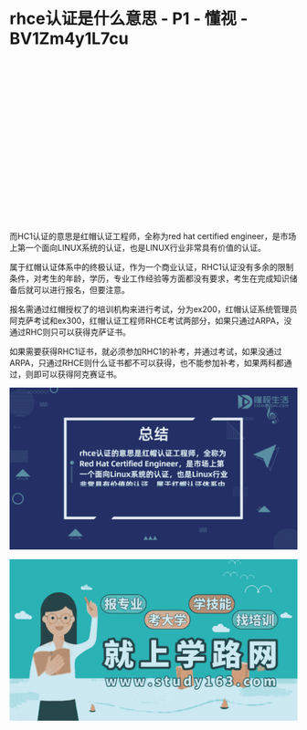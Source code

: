 # rhce认证是什么意思 - P1 - 懂视 - BV1Zm4y1L7cu

![](img/4e85b859716c6adae7c15bcca1e64d4d_0.png)

而HC1认证的意思是红帽认证工程师，全称为red hat certified engineer，是市场上第一个面向LINUX系统的认证，也是LINUX行业非常具有价值的认证。

属于红帽认证体系中的终极认证，作为一个商业认证，RHC1认证没有多余的限制条件，对考生的年龄，学历，专业工作经验等方面都没有要求，考生在完成知识储备后就可以进行报名，但要注意。

报名需通过红帽授权了的培训机构来进行考试，分为ex200，红帽认证系统管理员阿克萨考试和ex300，红帽认证工程师RHCE考试两部分，如果只通过ARPA，没通过RHC则只可以获得克萨证书。

如果需要获得RHC1证书，就必须参加RHC1的补考，并通过考试，如果没通过ARPA，只通过RHCE则什么证书都不可以获得，也不能参加补考，如果两科都通过，则即可以获得阿克赛证书。



![](img/4e85b859716c6adae7c15bcca1e64d4d_2.png)

![](img/4e85b859716c6adae7c15bcca1e64d4d_3.png)